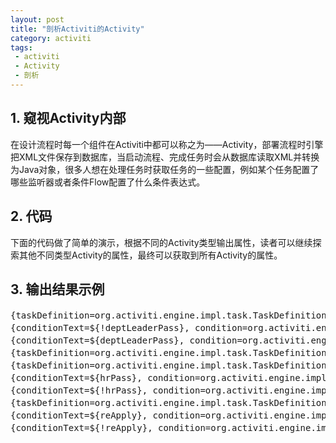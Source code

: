 ```yaml
---
layout: post
title: "剖析Activiti的Activity"
category: activiti
tags: 
 - activiti
 - Activity
 - 剖析
---
```


## 1. 窥视Activity内部

在设计流程时每一个组件在Activiti中都可以称之为——Activity，部署流程时引擎把XML文件保存到数据库，当启动流程、完成任务时会从数据库读取XML并转换为Java对象，很多人想在处理任务时获取任务的一些配置，例如某个任务配置了哪些监听器或者条件Flow配置了什么条件表达式。

## 2. 代码

下面的代码做了简单的演示，根据不同的Activity类型输出属性，读者可以继续探索其他不同类型Activity的属性，最终可以获取到所有Activity的属性。

<script src="https://gist.github.com/8578924.js"></script>

## 3. 输出结果示例

<pre>
{taskDefinition=org.activiti.engine.impl.task.TaskDefinition@72086f9a, default=null, name=部门领导审批, documentation=null, type=userTask}
{conditionText=${!deptLeaderPass}, condition=org.activiti.engine.impl.el.UelExpressionCondition@7d721f3, name=不同意, documentation=null}
{conditionText=${deptLeaderPass}, condition=org.activiti.engine.impl.el.UelExpressionCondition@3cf5dc8a, name=同意, documentation=null}
{taskDefinition=org.activiti.engine.impl.task.TaskDefinition@3162074a, default=null, name=调整申请, documentation=null, type=userTask}
{taskDefinition=org.activiti.engine.impl.task.TaskDefinition@1acca49a, default=null, name=人事审批, documentation=null, type=userTask}
{conditionText=${hrPass}, condition=org.activiti.engine.impl.el.UelExpressionCondition@714a8834, name=同意, documentation=null}
{conditionText=${!hrPass}, condition=org.activiti.engine.impl.el.UelExpressionCondition@54344807, name=不同意, documentation=null}
{taskDefinition=org.activiti.engine.impl.task.TaskDefinition@3464eec1, default=null, name=销假, documentation=null, type=userTask}
{conditionText=${reApply}, condition=org.activiti.engine.impl.el.UelExpressionCondition@4e76dbc6, name=重新申请, documentation=null}
{conditionText=${!reApply}, condition=org.activiti.engine.impl.el.UelExpressionCondition@5d56cc68, name=结束流程, documentation=null}
</pre>